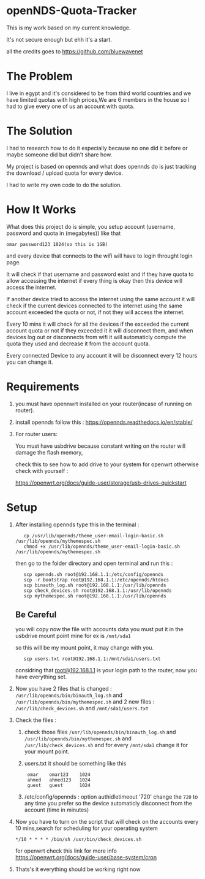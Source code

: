 # openNDS-Quota-Tracker
This is my work based on my current knowledge.

It's not secure enough but ehh it's a start.

all the credits goes to https://github.com/bluewavenet

# The Problem
I live in egypt and it's considered to be from third world countries and we have limited quotas with high prices,We are 6 members in the house
so I had to give every one of us an account with quota.

# The Solution
I had to research how to do it especially because no one did it before or maybe someone did but didn't share how.

My project is based on opennds and what does opennds do is just tracking the download / upload quota for every device.

I had to write my own code to do the solution.

# How It Works
What does this project do is simple, you setup account (username, password and quota in (megabytes)) like that 

```omar password123 1024(so this is 1GB)```

and every device that connects to the wifi will have to login throught login page.

It will check if that username and password exist and if they have quota to allow accessing the internet if every thing is okay then this device will access the internet.

If another device tried to access the internet using the same account it will check if the current devices connected to the internet using the same account exceeded the quota or not, if not they will access the internet.

Every 10 mins it will check for all the devices if the exceeded the current account quota or not if they exceeded it it will disconnect them, and when devices log out or disconnects from wifi it will automaticly compute the quota they used and decrease it from the account quota.

Every connected Device to any account it will be disconnect every 12 hours you can change it.

# Requirements
1. you must have opennwrt installed on your router(incase of running on router).
2. install opennds follow this : https://opennds.readthedocs.io/en/stable/
3. For  router users:

      You must have usbdrive because constant writing on the router will damage the flash memory,
      
      check this to see how to add drive to your system for openwrt otherwise check with yourself : 
      
      https://openwrt.org/docs/guide-user/storage/usb-drives-quickstart
# Setup

1. After installing opennds type this in the terminal : 
          
          cp /usr/lib/opennds/theme_user-email-login-basic.sh /usr/lib/opennds/mythemespec.sh
          chmod +x /usr/lib/opennds/theme_user-email-login-basic.sh /usr/lib/opennds/mythemespec.sh

      then go to the folder directory and open terminal and run this :

          scp opennds.sh root@192.168.1.1:/etc/config/opennds
          scp -r bootstrap root@192.168.1.1:/etc/opennds/htdocs
          scp binauth_log.sh root@192.168.1.1:/usr/lib/opennds
          scp check_devices.sh root@192.168.1.1:/usr/lib/opennds
          scp mythemespec.sh root@192.168.1.1:/usr/lib/opennds

      ## Be Careful
      you will copy now the file with accounts data you must put it in the usbdrive mount point mine for ex is ```/mnt/sda1```

      so this will be my mount point, it may change with you.
          
          scp users.txt root@192.168.1.1:/mnt/sda1/users.txt

      considring that root@192.168.1.1 is your login path to the router, now you have everything set.

2. Now you have 2 files that is changed :  ```/usr/lib/opennds/bin/binauth_log.sh``` and ```/usr/lib/opennds/bin/mythemespec.sh```
    and 2 new files : ```/usr/lib/check_devices.sh``` and ```/mnt/sda1/users.txt```
    
3. Check the files :

      1. check those files  ```/usr/lib/opennds/bin/binauth_log.sh``` and ```/usr/lib/opennds/bin/mythemespec.sh```
            and ```/usr/lib/check_devices.sh``` and for every ```/mnt/sda1``` change it for your mount point.
      2. users.txt it should be something like this
        
              
              omar    omar123    1024
              ahmed   ahmed123   1024
              guest   guest      1024 
              
      3. /etc/config/opennds : option authidletimeout '720' change the `720` to any time you prefer so the device automaticly disconnect from the account (time in minutes)
4. Now you have to turn on the script that will check on the accounts every 10 mins,search for scheduling for your operating system
        
    ```*/10 * * * * /bin/sh /usr/bin/check_devices.sh```
            
    for openwrt check this link for more info https://openwrt.org/docs/guide-user/base-system/cron
5. Thats's it everything should be working right now
